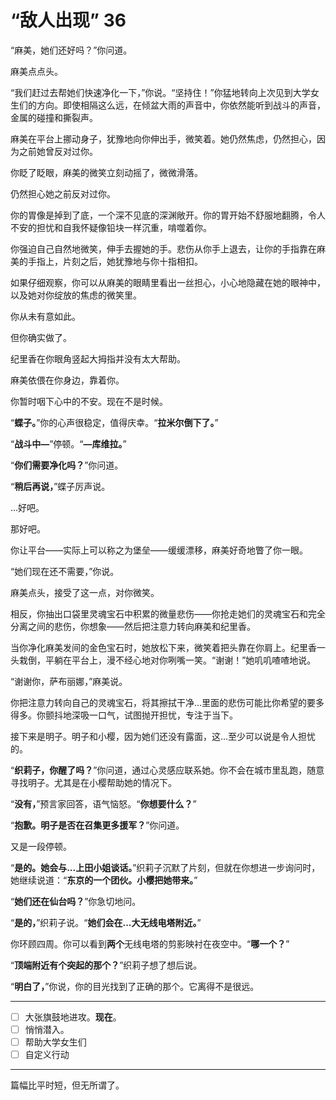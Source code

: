 # “敌人出现” 36

“麻美，她们还好吗？”你问道。

麻美点点头。

“我们赶过去帮她们快速净化一下，”你说。“坚持住！”你猛地转向上次见到大学女生们的方向。即使相隔这么远，在倾盆大雨的声音中，你依然能听到战斗的声音，金属的碰撞和撕裂声。

麻美在平台上挪动身子，犹豫地向你伸出手，微笑着。她仍然焦虑，仍然担心，因为之前她曾反对过你。

你眨了眨眼，麻美的微笑立刻动摇了，微微滑落。

仍然担心她之前反对过你。

你的胃像是掉到了底，一个深不见底的深渊敞开。你的胃开始不舒服地翻腾，令人不安的担忧和自我怀疑像铅块一样沉重，啃噬着你。

你强迫自己自然地微笑，伸手去握她的手。悲伤从你手上退去，让你的手指靠在麻美的手指上，片刻之后，她犹豫地与你十指相扣。

如果仔细观察，你可以从麻美的眼睛里看出一丝担心，小心地隐藏在她的眼神中，以及她对你绽放的焦虑的微笑里。

你从未有意如此。

但你确实做了。

纪里香在你眼角竖起大拇指并没有太大帮助。

麻美依偎在你身边，靠着你。

你暂时咽下心中的不安。现在不是时候。

“**蝶子。**”你的心声很稳定，值得庆幸。“**拉米尔倒下了。**”

“**战斗中—**”停顿。“**—库维拉。**”

“**你们需要净化吗？**”你问道。

“**稍后再说，**”蝶子厉声说。

...好吧。

那好吧。

你让平台——实际上可以称之为堡垒——缓缓漂移，麻美好奇地瞥了你一眼。

“她们现在还不需要，”你说。

麻美点头，接受了这一点，对你微笑。

相反，你抽出口袋里灵魂宝石中积累的微量悲伤——你抢走她们的灵魂宝石和完全分离之间的悲伤，你想象——然后把注意力转向麻美和纪里香。

当你净化麻美发间的金色宝石时，她放松下来，微笑着把头靠在你肩上。纪里香一头栽倒，平躺在平台上，漫不经心地对你咧嘴一笑。“谢谢！”她叽叽喳喳地说。

“谢谢你，萨布丽娜，”麻美说。

你把注意力转向自己的灵魂宝石，将其擦拭干净...里面的悲伤可能比你希望的要多得多。你颤抖地深吸一口气，试图抛开担忧，专注于当下。

接下来是明子。明子和小樱，因为她们还没有露面，这...至少可以说是令人担忧的。

“**织莉子，你醒了吗？**”你问道，通过心灵感应联系她。你不会在城市里乱跑，随意寻找明子。尤其是在小樱帮助她的情况下。

“**没有，**”预言家回答，语气恼怒。“**你想要什么？**”

“**抱歉。明子是否在召集更多援军？**”你问道。

又是一段停顿。

“**是的。她会与...上田小姐谈话。**”织莉子沉默了片刻，但就在你想进一步询问时，她继续说道：“**东京的一个团伙。小樱把她带来。**”

“**她们还在仙台吗？**”你急切地问。

“**是的，**”织莉子说。“**她们会在...大无线电塔附近。**”

你环顾四周。你可以看到**两个**无线电塔的剪影映衬在夜空中。“**哪一个？**”

“**顶端附近有个突起的那个？**”织莉子想了想后说。

“**明白了，**”你说，你的目光找到了正确的那个。它离得不是很远。

---

- [ ] 大张旗鼓地进攻。**现在**。
- [ ] 悄悄潜入。  
- [ ] 帮助大学女生们
- [ ] 自定义行动

---

篇幅比平时短，但无所谓了。
